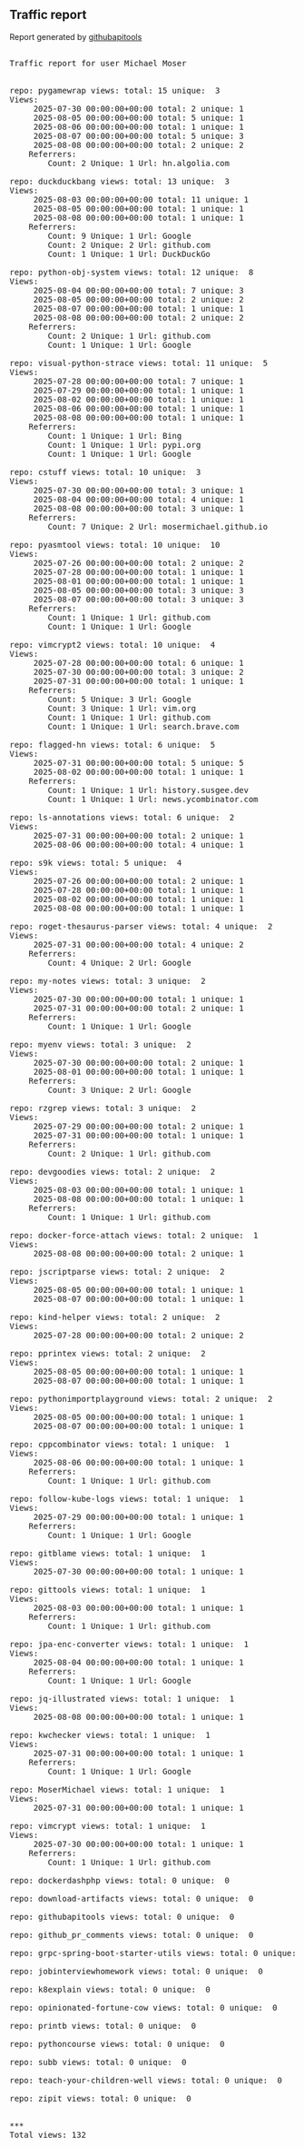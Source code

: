 <h2> Traffic report </h2>

Report generated by <a href="https://github.com/MoserMichael/githubapitools">githubapitools</a>

<pre>

Traffic report for user Michael Moser


repo: pygamewrap views: total: 15 unique:  3
Views:
	 2025-07-30 00:00:00+00:00 total: 2 unique: 1
	 2025-08-05 00:00:00+00:00 total: 5 unique: 1
	 2025-08-06 00:00:00+00:00 total: 1 unique: 1
	 2025-08-07 00:00:00+00:00 total: 5 unique: 3
	 2025-08-08 00:00:00+00:00 total: 2 unique: 2
	Referrers:
		Count: 2 Unique: 1 Url: hn.algolia.com

repo: duckduckbang views: total: 13 unique:  3
Views:
	 2025-08-03 00:00:00+00:00 total: 11 unique: 1
	 2025-08-05 00:00:00+00:00 total: 1 unique: 1
	 2025-08-08 00:00:00+00:00 total: 1 unique: 1
	Referrers:
		Count: 9 Unique: 1 Url: Google
		Count: 2 Unique: 2 Url: github.com
		Count: 1 Unique: 1 Url: DuckDuckGo

repo: python-obj-system views: total: 12 unique:  8
Views:
	 2025-08-04 00:00:00+00:00 total: 7 unique: 3
	 2025-08-05 00:00:00+00:00 total: 2 unique: 2
	 2025-08-07 00:00:00+00:00 total: 1 unique: 1
	 2025-08-08 00:00:00+00:00 total: 2 unique: 2
	Referrers:
		Count: 2 Unique: 1 Url: github.com
		Count: 1 Unique: 1 Url: Google

repo: visual-python-strace views: total: 11 unique:  5
Views:
	 2025-07-28 00:00:00+00:00 total: 7 unique: 1
	 2025-07-29 00:00:00+00:00 total: 1 unique: 1
	 2025-08-02 00:00:00+00:00 total: 1 unique: 1
	 2025-08-06 00:00:00+00:00 total: 1 unique: 1
	 2025-08-08 00:00:00+00:00 total: 1 unique: 1
	Referrers:
		Count: 1 Unique: 1 Url: Bing
		Count: 1 Unique: 1 Url: pypi.org
		Count: 1 Unique: 1 Url: Google

repo: cstuff views: total: 10 unique:  3
Views:
	 2025-07-30 00:00:00+00:00 total: 3 unique: 1
	 2025-08-04 00:00:00+00:00 total: 4 unique: 1
	 2025-08-08 00:00:00+00:00 total: 3 unique: 1
	Referrers:
		Count: 7 Unique: 2 Url: mosermichael.github.io

repo: pyasmtool views: total: 10 unique:  10
Views:
	 2025-07-26 00:00:00+00:00 total: 2 unique: 2
	 2025-07-28 00:00:00+00:00 total: 1 unique: 1
	 2025-08-01 00:00:00+00:00 total: 1 unique: 1
	 2025-08-05 00:00:00+00:00 total: 3 unique: 3
	 2025-08-07 00:00:00+00:00 total: 3 unique: 3
	Referrers:
		Count: 1 Unique: 1 Url: github.com
		Count: 1 Unique: 1 Url: Google

repo: vimcrypt2 views: total: 10 unique:  4
Views:
	 2025-07-28 00:00:00+00:00 total: 6 unique: 1
	 2025-07-30 00:00:00+00:00 total: 3 unique: 2
	 2025-07-31 00:00:00+00:00 total: 1 unique: 1
	Referrers:
		Count: 5 Unique: 3 Url: Google
		Count: 3 Unique: 1 Url: vim.org
		Count: 1 Unique: 1 Url: github.com
		Count: 1 Unique: 1 Url: search.brave.com

repo: flagged-hn views: total: 6 unique:  5
Views:
	 2025-07-31 00:00:00+00:00 total: 5 unique: 5
	 2025-08-02 00:00:00+00:00 total: 1 unique: 1
	Referrers:
		Count: 1 Unique: 1 Url: history.susgee.dev
		Count: 1 Unique: 1 Url: news.ycombinator.com

repo: ls-annotations views: total: 6 unique:  2
Views:
	 2025-07-31 00:00:00+00:00 total: 2 unique: 1
	 2025-08-06 00:00:00+00:00 total: 4 unique: 1

repo: s9k views: total: 5 unique:  4
Views:
	 2025-07-26 00:00:00+00:00 total: 2 unique: 1
	 2025-07-28 00:00:00+00:00 total: 1 unique: 1
	 2025-08-02 00:00:00+00:00 total: 1 unique: 1
	 2025-08-08 00:00:00+00:00 total: 1 unique: 1

repo: roget-thesaurus-parser views: total: 4 unique:  2
Views:
	 2025-07-31 00:00:00+00:00 total: 4 unique: 2
	Referrers:
		Count: 4 Unique: 2 Url: Google

repo: my-notes views: total: 3 unique:  2
Views:
	 2025-07-30 00:00:00+00:00 total: 1 unique: 1
	 2025-07-31 00:00:00+00:00 total: 2 unique: 1
	Referrers:
		Count: 1 Unique: 1 Url: Google

repo: myenv views: total: 3 unique:  2
Views:
	 2025-07-30 00:00:00+00:00 total: 2 unique: 1
	 2025-08-01 00:00:00+00:00 total: 1 unique: 1
	Referrers:
		Count: 3 Unique: 2 Url: Google

repo: rzgrep views: total: 3 unique:  2
Views:
	 2025-07-29 00:00:00+00:00 total: 2 unique: 1
	 2025-07-31 00:00:00+00:00 total: 1 unique: 1
	Referrers:
		Count: 2 Unique: 1 Url: github.com

repo: devgoodies views: total: 2 unique:  2
Views:
	 2025-08-03 00:00:00+00:00 total: 1 unique: 1
	 2025-08-08 00:00:00+00:00 total: 1 unique: 1
	Referrers:
		Count: 1 Unique: 1 Url: github.com

repo: docker-force-attach views: total: 2 unique:  1
Views:
	 2025-08-08 00:00:00+00:00 total: 2 unique: 1

repo: jscriptparse views: total: 2 unique:  2
Views:
	 2025-08-05 00:00:00+00:00 total: 1 unique: 1
	 2025-08-07 00:00:00+00:00 total: 1 unique: 1

repo: kind-helper views: total: 2 unique:  2
Views:
	 2025-07-28 00:00:00+00:00 total: 2 unique: 2

repo: pprintex views: total: 2 unique:  2
Views:
	 2025-08-05 00:00:00+00:00 total: 1 unique: 1
	 2025-08-07 00:00:00+00:00 total: 1 unique: 1

repo: pythonimportplayground views: total: 2 unique:  2
Views:
	 2025-08-05 00:00:00+00:00 total: 1 unique: 1
	 2025-08-07 00:00:00+00:00 total: 1 unique: 1

repo: cppcombinator views: total: 1 unique:  1
Views:
	 2025-08-06 00:00:00+00:00 total: 1 unique: 1
	Referrers:
		Count: 1 Unique: 1 Url: github.com

repo: follow-kube-logs views: total: 1 unique:  1
Views:
	 2025-07-29 00:00:00+00:00 total: 1 unique: 1
	Referrers:
		Count: 1 Unique: 1 Url: Google

repo: gitblame views: total: 1 unique:  1
Views:
	 2025-07-30 00:00:00+00:00 total: 1 unique: 1

repo: gittools views: total: 1 unique:  1
Views:
	 2025-08-03 00:00:00+00:00 total: 1 unique: 1
	Referrers:
		Count: 1 Unique: 1 Url: github.com

repo: jpa-enc-converter views: total: 1 unique:  1
Views:
	 2025-08-04 00:00:00+00:00 total: 1 unique: 1
	Referrers:
		Count: 1 Unique: 1 Url: Google

repo: jq-illustrated views: total: 1 unique:  1
Views:
	 2025-08-08 00:00:00+00:00 total: 1 unique: 1

repo: kwchecker views: total: 1 unique:  1
Views:
	 2025-07-31 00:00:00+00:00 total: 1 unique: 1
	Referrers:
		Count: 1 Unique: 1 Url: Google

repo: MoserMichael views: total: 1 unique:  1
Views:
	 2025-07-31 00:00:00+00:00 total: 1 unique: 1

repo: vimcrypt views: total: 1 unique:  1
Views:
	 2025-07-30 00:00:00+00:00 total: 1 unique: 1
	Referrers:
		Count: 1 Unique: 1 Url: github.com

repo: dockerdashphp views: total: 0 unique:  0

repo: download-artifacts views: total: 0 unique:  0

repo: githubapitools views: total: 0 unique:  0

repo: github_pr_comments views: total: 0 unique:  0

repo: grpc-spring-boot-starter-utils views: total: 0 unique:  0

repo: jobinterviewhomework views: total: 0 unique:  0

repo: k8explain views: total: 0 unique:  0

repo: opinionated-fortune-cow views: total: 0 unique:  0

repo: printb views: total: 0 unique:  0

repo: pythoncourse views: total: 0 unique:  0

repo: subb views: total: 0 unique:  0

repo: teach-your-children-well views: total: 0 unique:  0

repo: zipit views: total: 0 unique:  0


***
Total views: 132
